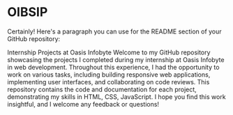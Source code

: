 # OIBSIP
Certainly! Here's a paragraph you can use for the README section of your GitHub repository:

Internship Projects at Oasis Infobyte
Welcome to my GitHub repository showcasing the projects I completed during my internship at Oasis Infobyte in web development. Throughout this experience, I had the opportunity to work on various tasks, including building responsive web applications, implementing user interfaces, and collaborating on code reviews. This repository contains the code and documentation for each project, demonstrating my skills in HTML, CSS, JavaScript. I hope you find this work insightful, and I welcome any feedback or questions!
